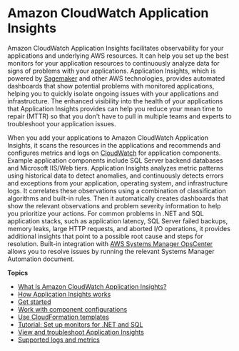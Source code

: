 # Amazon CloudWatch Application Insights<a name="cloudwatch-application-insights"></a>

Amazon CloudWatch Application Insights facilitates observability for your applications and underlying AWS resources\. It can help you set up the best monitors for your application resources to continuously analyze data for signs of problems with your applications\. Application Insights, which is powered by [Sagemaker](https://docs.aws.amazon.com/sagemaker/latest/dg/wahtis.html) and other AWS technologies, provides automated dashboards that show potential problems with monitored applications, helping you to quickly isolate ongoing issues with your applications and infrastructure\. The enhanced visibility into the health of your applications that Application Insights provides can help you reduce your mean time to repair \(MTTR\) so that you don't have to pull in multiple teams and experts to troubleshoot your application issues\.

When you add your applications to Amazon CloudWatch Application Insights, it scans the resources in the applications and recommends and configures metrics and logs on [CloudWatch](https://docs.aws.amazon.com/AmazonCloudWatch/latest/monitoring/WhatIsCloudWatch.html) for application components\. Example application components include SQL Server backend databases and Microsoft IIS/Web tiers\. Application Insights analyzes metric patterns using historical data to detect anomalies, and continuously detects errors and exceptions from your application, operating system, and infrastructure logs\. It correlates these observations using a combination of classification algorithms and built\-in rules\. Then it automatically creates dashboards that show the relevant observations and problem severity information to help you prioritize your actions\. For common problems in \.NET and SQL application stacks, such as application latency, SQL Server failed backups, memory leaks, large HTTP requests, and aborted I/O operations, it provides additional insights that point to a possible root cause and steps for resolution\. Built\-in integration with [AWS Systems Manager OpsCenter](https://docs.aws.amazon.com/systems-manager/latest/userguide/OpsCenter.html) allows you to resolve issues by running the relevant Systems Manager Automation document\. 

**Topics**
+ [What Is Amazon CloudWatch Application Insights?](appinsights-what-is.md)
+ [How Application Insights works](appinsights-how-works.md)
+ [Get started](appinsights-getting-started.md)
+ [Work with component configurations](component-config.md)
+ [Use CloudFormation templates](appinsights-cloudformation.md)
+ [Tutorial: Set up monitors for \.NET and SQL](appinsights-tutorial-dotnet-sql.md)
+ [View and troubleshoot Application Insights](appinsights-troubleshooting.md)
+ [Supported logs and metrics](appinsights-logs-and-metrics.md)